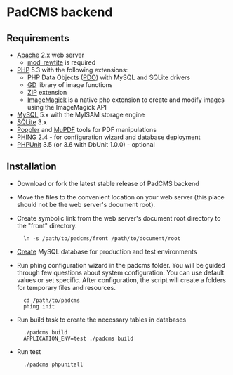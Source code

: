 PadCMS backend
==============

Requirements
------------

* [Apache](http://httpd.apache.org/) 2.x web server
    * [mod_rewtite](http://httpd.apache.org/docs/current/mod/mod_rewrite.html) is required
* [PHP](http://php.net/) 5.3 with the following extensions:
    * PHP Data Objects ([PDO](http://php.net/manual/en/book.pdo.php)) with MySQL and SQLite drivers
    * [GD](http://php.net/manual/en/book.image.php) library of image functions
    * [ZIP](http://www.php.net/manual/en/book.zip.php) extension
    * [ImageMagick](http://php.net/manual/en/book.imagick.php) is a native php extension to create and modify images using the ImageMagick API
* [MySQL](http://mysql.com/) 5.x with the MyISAM storage engine
* [SQLite](http://www.sqlite.org/) 3.x
* [Poppler](http://poppler.freedesktop.org/) and [MuPDF](http://mupdf.com/) tools for PDF manipulations
* [PHING](http://www.phing.info/trac/) 2.4 - for configuration wizard and database deployment
* [PHPUnit](http://www.phpunit.de/) 3.5 (or 3.6 with DbUnit 1.0.0) - optional

Installation
------------

* Download or fork the latest stable release of PadCMS backend
* Move the files to the convenient location on your web server (this place should not be the web server's document root).
* Create symbolic link from the web server's document root directory to the "front" directory.

        ln -s /path/to/padcms/front /path/to/document/root
* [Create](http://dev.mysql.com/doc/refman/5.0/en/creating-database.html) MySQL database for production and test environments
* Run phing configuration wizard in the padcms folder. You will be guided through few questions about system configuration. You can use default values or set specific. After configuration, the script will create a folders for temporary files and resources.

        cd /path/to/padcms
        phing init
* Run build task to create the necessary tables in databases

        ./padcms build
        APPLICATION_ENV=test ./padcms build
* Run test

        ./padcms phpunitall
